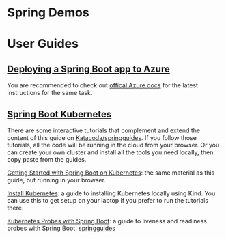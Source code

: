 # Spring Demos



# User Guides
## [Deploying a Spring Boot app to Azure](https://spring.io/guides/gs/spring-boot-for-azure/)

You are recommended to check out [offical Azure docs](https://docs.microsoft.com/java/azure/spring-framework/deploy-spring-boot-java-app-with-maven-plugin) for the latest instructions for the same task.

## [Spring Boot Kubernetes](https://spring.io/guides/gs/spring-boot-kubernetes/)

There are some interactive tutorials that complement and extend the content of this guide on [Katacoda/springguides](https://katacoda.com/springguides). If you follow those tutorials, all the code will be running in the cloud from your browser. Or you can create your own cluster and install all the tools you need locally, then copy paste from the guides.

[Getting Started with Spring Boot on Kubernetes](https://www.katacoda.com/springguides/scenarios/getting-started): the same material as this guide, but running in your browser.

[Install Kubernetes](https://www.katacoda.com/springguides/scenarios/install-kubernetes): a guide to installing Kubernetes locally using Kind. You can use this to get setup on your laptop if you prefer to run the tutorials there.

[Kubernetes Probes with Spring Boot](https://www.katacoda.com/springguides/scenarios/install-kubernetes): a guide to liveness and readiness probes with Spring Boot.
[springguides](https://katacoda.com/springguides)
